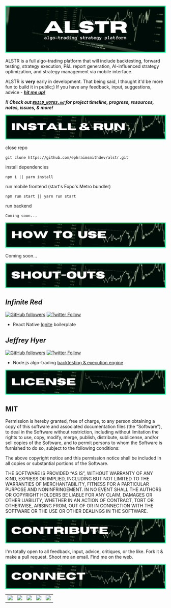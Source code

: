 ![alstr title graphic](./assets/readme/rm_title.png)

ALSTR is a full algo-trading platform that will include backtesting, forward testing, strategy execution, P&L report generation, AI-influenced strategy optimization, and strategy management via mobile interface.

ALSTR is **very** early in development. That being said, I thought it'd be more fun to build it in public;) If you have any feedback, input, suggestions, advice - **_[hit me up!](mailto:github@ephraimsmith.dev)_**

**_:bangbang: Check out [`BUILD_NOTES.md`](https://github.com/ephraimsmithdev/alstr/blob/prod/BUILD_NOTES.md) for project timeline, progress, resources, notes, issues, & more!_**

![alstr install & run graphic](./assets/readme/rm_install-run.png)

close repo

```shellscript
git clone https://github.com/ephraimsmithdev/alstr.git
```

install dependencies

```shellscript
npm i || yarn install
```

run mobile frontend (start's Expo's Metro bundler)

```shellscript
npm run start || yarn run start
```

run backend

```shellscript
Coming soon...
```

![alstr how to use graphic](./assets/readme/rm_how-to-use.png)

Coming soon...

![alstr shout outs graphic](./assets/readme/rm_shout-outs.png)

## **_Infinite Red_**

[![GitHub followers](https://img.shields.io/github/stars/infinitered?label=/infinitered&style=social)](https://github.com/infinitered)
[![Twitter Follow](https://img.shields.io/twitter/follow/infinite_red?label=@infinite_red&style=social)](https://twitter.com/infinite_red)

- React Native [Ignite](https://github.com/infinitered/ignite) boilerplate

## **_Jeffrey Hyer_**

[![GitHub followers](https://img.shields.io/github/stars/JeffreyHyer?label=/JeffreyHyer&style=social)](https://github.com/JeffreyHyer)
[![Twitter Follow](https://img.shields.io/twitter/follow/JeffreyHyer?label=@JeffreyHyer&style=social)](https://twitter.com/JeffreyHyer)

- Node.js algo-trading [backtesting & execution engine](https://github.com/JeffreyHyer/grandmaster)

![alstr license graphic](./assets/readme/rm_license.png)

## **MIT**

Permission is hereby granted, free of charge, to any person obtaining a copy of this software and associated documentation files (the “Software”), to deal in the Software without restriction, including without limitation the rights to use, copy, modify, merge, publish, distribute, sublicense, and/or sell copies of the Software, and to permit persons to whom the Software is furnished to do so, subject to the following conditions:

The above copyright notice and this permission notice shall be included in all copies or substantial portions of the Software.

THE SOFTWARE IS PROVIDED “AS IS”, WITHOUT WARRANTY OF ANY KIND, EXPRESS OR IMPLIED, INCLUDING BUT NOT LIMITED TO THE WARRANTIES OF MERCHANTABILITY, FITNESS FOR A PARTICULAR PURPOSE AND NONINFRINGEMENT. IN NO EVENT SHALL THE AUTHORS OR COPYRIGHT HOLDERS BE LIABLE FOR ANY CLAIM, DAMAGES OR OTHER LIABILITY, WHETHER IN AN ACTION OF CONTRACT, TORT OR OTHERWISE, ARISING FROM, OUT OF OR IN CONNECTION WITH THE SOFTWARE OR THE USE OR OTHER DEALINGS IN THE SOFTWARE.

![alstr contribute graphic](./assets/readme/rm_contribute.png)

I'm totally open to all feedback, input, advice, critiques, or the like. Fork it & make a pull request. Shoot me an email. Find me on the web.

![alstr connect graphic](./assets/readme/rm_connect.png)

<table align='center'>
  <tr >
    <td style="border: none;"><a alt='icon link to modevx github account' href='https://github.com/modevx' target='_blank'><img src="https://cdn.iconscout.com/icon/free/png-256/github-157-675821.png" width="90"></a></td> 
    <td style="border: none;"><a alt='icon link to modevx twitter account' href='https://twitter.com/_modevx' target='_blank'><img src="https://cdn.iconscout.com/icon/free/png-256/twitter-235-675852.png" width="90"></a></td>                      
    <td style="border: none;"><a alt='icon link to modevx email' href='mailto:ephraim@modevx.com' target='_blank'><img src="https://cdn.iconscout.com/icon/free/png-256/email-letter-envelope-message-38065.png" width="90"></a></td>  
    <td style="border: none;"><a alt='icon link to ephraim smiths linkedin account' href='https://linkedin.com/in/ephraimjsmith' target='_blank'><img src="https://cdn.iconscout.com/icon/free/png-256/linkedin-187-675833.png" width="90"></a></td>
    <td style="border: none;"><a alt='icon link to modevx instagram account' href='https://instagram.com/_modevx' target='_blank'><img src="https://cdn.iconscout.com/icon/free/png-256/instagram-2752153-2284970.png" width="90"></a></td>
  </tr>
</table>

